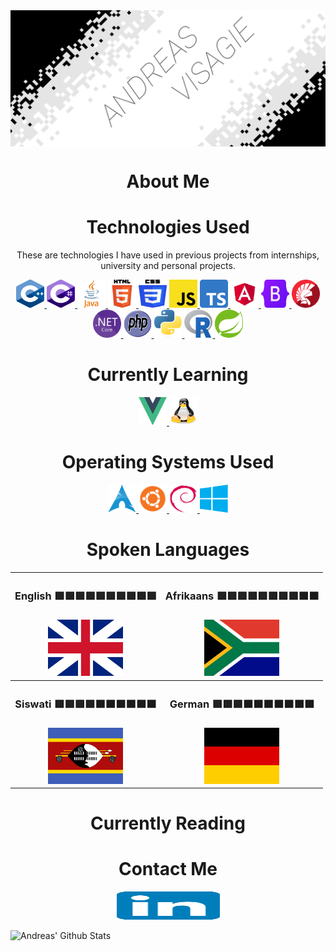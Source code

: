 <img src="Resources/AVLogo.png" alt="Andreas Logo" align="center">
<!-- ABOUT ME -->
<h1 align="center"> About Me </h1>

<!-- TECHNOLOGIES -->
<h1 align="center"> Technologies Used </h1>
<div align="center">
    <p> These are technologies I have used in previous projects from internships, university and personal projects. </p> 
    <!-- C++ -->
    <a href="https://cplusplus.com/"> <img src="Resources/C++Logo.svg" width="45" height="45" alt="C++"> </a>
    <!-- C# -->
    <a href=""> <img src="Resources/ChashLogo.svg" width="45" height="45" alt=""> </a>
    <!-- JAVA -->
    <a href="https://www.java.com/en/"> <img src="Resources/JavaLogo.svg" width="45" height="45" alt="JAVA"> </a>
    <!-- HTML -->
    <a href="https://html.com/"> <img src="Resources/HTML5Logo.svg" width="45" height="45" alt="HTML"> </a>
    <!-- CSS -->
    <a href="https://html.com/"> <img src="Resources/CSS3Logo.svg" width="45" height="45" alt="CSS"> </a>
    <!-- JavaScript -->
    <a href="https://www.javascript.com/"> <img src="Resources/JavaScriptLogo.svg" width="45" height="45" alt="JS"> </a>
    <!-- TypeScript -->
    <a href=""> <img src="Resources/TypeScriptLogo.svg" width="45" height="45" alt="TS"> </a>
    <!-- Angular -->
    <a href=""> <img src="Resources/AngularLogo.svg" width="45" height="45" alt="Angular"> </a>
    <!-- Bootstrap -->
    <a href=""> <img src="Resources/BootstrapLogo.svg" width="45" height="45" alt="Bootstrap"> </a>
    <!-- Delphi -->
    <a href=""> <img src="Resources/DelphiLogo.png" width="45" height="45" alt="Delphi"> </a>
    <!-- NETCORE -->
    <a href=""> <img src="Resources/NETCoreLogo.svg" width="45" height="45" alt="NETCORE"> </a>
    <!-- PHP -->
    <a href=""> <img src="Resources/PHPLogo.svg" width="45" height="45" alt="PHP"> </a>
    <!-- Python -->
    <a href=""> <img src="Resources/PythonLogo.png" width="45" height="45" alt="Python"> </a>
    <!-- R -->
    <a href=""> <img src="Resources/RLogo.svg" width="45" height="45" alt="R"> </a>
    <!-- Spring -->
    <a href=""> <img src="Resources/SpringLogo.svg" width="45" height="45" alt="Spring"> </a>
</div>

<!-- LEARNING -->
<h1 align="center"> Currently Learning </h1>
<div align="center">
    <!-- VUEJS -->
    <a href="https://vuejs.org/"> <img src="Resources/VueLogo.svg" width="45" height="45" alt="VueJS"> </a>
    <!-- LINUX -->
    <a href="https://www.linux.org/"> <img src="Resources/TuxLinux.png" width="45" height="45" alt="Linux"> </a>
</div>

<!-- OPERATING SYSTEMS -->
<h1 align="center"> Operating Systems Used </h1>
<div align="center">
    <!-- ARCHLINUX -->
    <a href="https://archlinux.org/"> <img src="Resources/ArchLogo.svg" width="45" height="45" alt="ArchLinux"> </a>
    <!-- Ubuntu -->
    <a href="https://ubuntu.com/"> <img src="Resources/UbuntuLogo.svg" width="45" height="45" alt="Ubuntu"> </a>
    <!-- Debian -->
    <a href="https://www.debian.org/"> <img src="Resources/DebianLogo.svg" width="45" height="45" alt="Debian"> </a>
    <!-- Windows -->
    <a href="https://www.microsoft.com/en-za/windows/"> <img src="Resources/WindowsLogo.svg" width="45" height="45" alt="Windows"> </a>
</div>

<!-- LANGUAGES SPOKEN -->
<h1 align="center"> Spoken Languages </h1>
<div align="center">
<!-- 
|-------|---------|
|ENGLISH|Afrikaans|
|-------|---------|
|Swati  |German   |
|-------|---------|
 -->
<table>
    <!-- Upper Table -->
    <tr>
        <th> 
            <h3> 
                English <a>🟩🟩🟩🟩🟩🟩🟩🟩🟩🟩</a>      
            </h3>
        </th>
        <th>
            <h3> 
                Afrikaans <a>🟩🟩🟩🟩🟩🟩🟩🟩🟧🟧</a>       
            </h3>
        </th>
    </tr>
    <tr>
        <td align="center">
            <a href=""> <img src="Resources/UKEnglishLogo.svg" width="120" height="90" alt="UKEnglish"> </a>
        </td>
        <td align="center">
            <a href=""> <img src="Resources/SAAfrikaansLogo.svg" width="120" height="90" alt="Afrikaans"> </a>
        </td>
    </tr>
    <!-- Lower Table -->
    <tr>
        <th>
            <h3>         
                Siswati <a>🟩🟩🟩🟩🟧🟧🟧🟧🟧🟧</a>
            </h3>
        </th>
        <th>
            <h3>
                German <a>🟩🟩🟩🟧🟧🟧🟧🟧🟧🟧</a>
            </h3>  
        </th>
    </tr>
    <tr>
        <td align="center">
            <a href=""> <img src="Resources/SiswatiLogo.svg" width="120" height="90" alt="Siswati"> </a>
        </td>
        <td align="center">
            <a href=""> <img src="Resources/GermanLogo.svg" width="120" height="90" alt="German"> </a>
        </td>
    </tr>
</table> 
</div>

<!-- READING -->
<h1 align="center"> Currently Reading </h1>

<!-- CONTACT -->
<h1 align="center"> Contact Me </h1>
<div align="center">
    <!-- Linkedin -->
    <a href=""> <img src="Resources/LinkedInLogo.svg" width="165" height="45" alt="LinedIN"> </a>
</div>


![Andreas' Github Stats](https://github-readme-stats.vercel.app/api?username=PurpleAxe&count_private=true&show_icons=true&theme=transparent)


